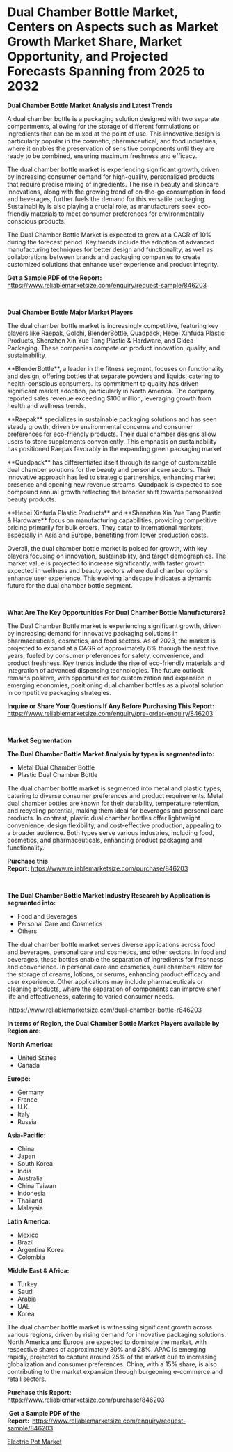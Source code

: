 <p><h1>Dual Chamber Bottle Market, Centers on Aspects such as Market Growth Market Share, Market Opportunity, and Projected Forecasts Spanning from 2025 to 2032</h1></p><p><strong>Dual Chamber Bottle Market Analysis and Latest Trends</strong></p>
<p><p>A dual chamber bottle is a packaging solution designed with two separate compartments, allowing for the storage of different formulations or ingredients that can be mixed at the point of use. This innovative design is particularly popular in the cosmetic, pharmaceutical, and food industries, where it enables the preservation of sensitive components until they are ready to be combined, ensuring maximum freshness and efficacy.</p><p>The dual chamber bottle market is experiencing significant growth, driven by increasing consumer demand for high-quality, personalized products that require precise mixing of ingredients. The rise in beauty and skincare innovations, along with the growing trend of on-the-go consumption in food and beverages, further fuels the demand for this versatile packaging. Sustainability is also playing a crucial role, as manufacturers seek eco-friendly materials to meet consumer preferences for environmentally conscious products.</p><p>The Dual Chamber Bottle Market is expected to grow at a CAGR of 10% during the forecast period. Key trends include the adoption of advanced manufacturing techniques for better design and functionality, as well as collaborations between brands and packaging companies to create customized solutions that enhance user experience and product integrity.</p></p>
<p><strong>Get a Sample PDF of the Report:&nbsp;</strong> <a href="https://www.reliablemarketsize.com/enquiry/request-sample/846203?utm_campaign=2276&utm_medium=2&utm_source=Github&utm_content=ia&utm_term=08022025&utm_id=dual-chamber-bottle">https://www.reliablemarketsize.com/enquiry/request-sample/846203</a></p>
<p>&nbsp;</p>
<p><strong>Dual Chamber Bottle Major Market Players</strong></p>
<p><p>The dual chamber bottle market is increasingly competitive, featuring key players like Raepak, Golchi, BlenderBottle, Quadpack, Hebei Xinfuda Plastic Products, Shenzhen Xin Yue Tang Plastic & Hardware, and Gidea Packaging. These companies compete on product innovation, quality, and sustainability.</p><p>**BlenderBottle**, a leader in the fitness segment, focuses on functionality and design, offering bottles that separate powders and liquids, catering to health-conscious consumers. Its commitment to quality has driven significant market adoption, particularly in North America. The company reported sales revenue exceeding $100 million, leveraging growth from health and wellness trends.</p><p>**Raepak** specializes in sustainable packaging solutions and has seen steady growth, driven by environmental concerns and consumer preferences for eco-friendly products. Their dual chamber designs allow users to store supplements conveniently. This emphasis on sustainability has positioned Raepak favorably in the expanding green packaging market.</p><p>**Quadpack** has differentiated itself through its range of customizable dual chamber solutions for the beauty and personal care sectors. Their innovative approach has led to strategic partnerships, enhancing market presence and opening new revenue streams. Quadpack is expected to see compound annual growth reflecting the broader shift towards personalized beauty products.</p><p>**Hebei Xinfuda Plastic Products** and **Shenzhen Xin Yue Tang Plastic & Hardware** focus on manufacturing capabilities, providing competitive pricing primarily for bulk orders. They cater to international markets, especially in Asia and Europe, benefiting from lower production costs.</p><p>Overall, the dual chamber bottle market is poised for growth, with key players focusing on innovation, sustainability, and target demographics. The market value is projected to increase significantly, with faster growth expected in wellness and beauty sectors where dual chamber options enhance user experience. This evolving landscape indicates a dynamic future for the dual chamber bottle segment.</p></p>
<p>&nbsp;</p>
<p><strong>What Are The Key Opportunities For Dual Chamber Bottle Manufacturers?</strong></p>
<p><p>The Dual Chamber Bottle market is experiencing significant growth, driven by increasing demand for innovative packaging solutions in pharmaceuticals, cosmetics, and food sectors. As of 2023, the market is projected to expand at a CAGR of approximately 6% through the next five years, fueled by consumer preferences for safety, convenience, and product freshness. Key trends include the rise of eco-friendly materials and integration of advanced dispensing technologies. The future outlook remains positive, with opportunities for customization and expansion in emerging economies, positioning dual chamber bottles as a pivotal solution in competitive packaging strategies.</p></p>
<p><strong>Inquire or Share Your Questions If Any Before Purchasing This Report:</strong> <a href="https://www.reliablemarketsize.com/enquiry/pre-order-enquiry/846203?utm_campaign=2276&utm_medium=2&utm_source=Github&utm_content=ia&utm_term=08022025&utm_id=dual-chamber-bottle">https://www.reliablemarketsize.com/enquiry/pre-order-enquiry/846203</a></p>
<p>&nbsp;</p>
<p><strong>Market Segmentation</strong></p>
<p><strong>The Dual Chamber Bottle Market Analysis by types is segmented into:</strong></p>
<p><ul><li>Metal Dual Chamber Bottle</li><li>Plastic Dual Chamber Bottle</li></ul></p>
<p><p>The dual chamber bottle market is segmented into metal and plastic types, catering to diverse consumer preferences and product requirements. Metal dual chamber bottles are known for their durability, temperature retention, and recycling potential, making them ideal for beverages and personal care products. In contrast, plastic dual chamber bottles offer lightweight convenience, design flexibility, and cost-effective production, appealing to a broader audience. Both types serve various industries, including food, cosmetics, and pharmaceuticals, enhancing product packaging and functionality.</p></p>
<p><strong>Purchase this Report:&nbsp;</strong><a href="https://www.reliablemarketsize.com/purchase/846203?utm_campaign=2276&utm_medium=2&utm_source=Github&utm_content=ia&utm_term=08022025&utm_id=dual-chamber-bottle">https://www.reliablemarketsize.com/purchase/846203</a></p>
<p>&nbsp;</p>
<p><strong>The Dual Chamber Bottle Market Industry Research by Application is segmented into:</strong></p>
<p><ul><li>Food and Beverages</li><li>Personal Care and Cosmetics</li><li>Others</li></ul></p>
<p><p>The dual chamber bottle market serves diverse applications across food and beverages, personal care and cosmetics, and other sectors. In food and beverages, these bottles enable the separation of ingredients for freshness and convenience. In personal care and cosmetics, dual chambers allow for the storage of creams, lotions, or serums, enhancing product efficacy and user experience. Other applications may include pharmaceuticals or cleaning products, where the separation of components can improve shelf life and effectiveness, catering to varied consumer needs.</p></p>
<p><a href="https://www.reliablemarketsize.com/dual-chamber-bottle-r846203?utm_campaign=2276&utm_medium=2&utm_source=Github&utm_content=ia&utm_term=08022025&utm_id=dual-chamber-bottle">&nbsp;https://www.reliablemarketsize.com/dual-chamber-bottle-r846203</a></p>
<p><strong>In terms of Region, the Dual Chamber Bottle Market Players available by Region are:</strong></p>
<p>
    <p> <strong> North America: </strong>
        <ul>
            <li>United States</li>
            <li>Canada</li>
        </ul>
        </p> 
    <p> <strong> Europe: </strong>
        <ul>
            <li>Germany</li>
            <li>France</li>
            <li>U.K.</li>
            <li>Italy</li>
            <li>Russia</li>
        </ul>
        </p> 
    <p> <strong> Asia-Pacific: </strong>
        <ul>
            <li>China</li>
            <li>Japan</li>
            <li>South Korea</li>
            <li>India</li>
            <li>Australia</li>
            <li>China Taiwan</li>
            <li>Indonesia</li>
            <li>Thailand</li>
            <li>Malaysia</li>
        </ul>
        </p> 
    <p> <strong> Latin America: </strong>
        <ul>
            <li>Mexico</li>
            <li>Brazil</li>
            <li>Argentina Korea</li>
            <li>Colombia</li>
        </ul>
        </p> 
    <p> <strong> Middle East & Africa: </strong>
        <ul>
            <li>Turkey</li>
            <li>Saudi</li>
            <li>Arabia</li>
            <li>UAE</li>
            <li>Korea</li>
        </ul>
    </p>
    </p>
<p><p>The dual chamber bottle market is witnessing significant growth across various regions, driven by rising demand for innovative packaging solutions. North America and Europe are expected to dominate the market, with respective shares of approximately 30% and 28%. APAC is emerging rapidly, projected to capture around 25% of the market due to increasing globalization and consumer preferences. China, with a 15% share, is also contributing to the market expansion through burgeoning e-commerce and retail sectors.</p></p>
<p><strong>Purchase this Report: </strong><a href="https://www.reliablemarketsize.com/purchase/846203?utm_campaign=2276&utm_medium=2&utm_source=Github&utm_content=ia&utm_term=08022025&utm_id=dual-chamber-bottle">https://www.reliablemarketsize.com/purchase/846203</a></p>
<p>&nbsp;<strong>Get a Sample PDF of the Report:&nbsp;&nbsp;</strong><a href="https://www.reliablemarketsize.com/enquiry/request-sample/846203?utm_campaign=2276&utm_medium=2&utm_source=Github&utm_content=ia&utm_term=08022025&utm_id=dual-chamber-bottle">https://www.reliablemarketsize.com/enquiry/request-sample/846203</a></p>
<p><strong></strong></p>
<p><p><a href="https://github.com/risingtrista99259/Market-Research-Report-List-1/blob/main/electric-pot-market.md?utm_campaign=2276&utm_medium=2&utm_source=Github&utm_content=ia&utm_term=08022025&utm_id=dual-chamber-bottle">Electric Pot Market</a></p></p>
